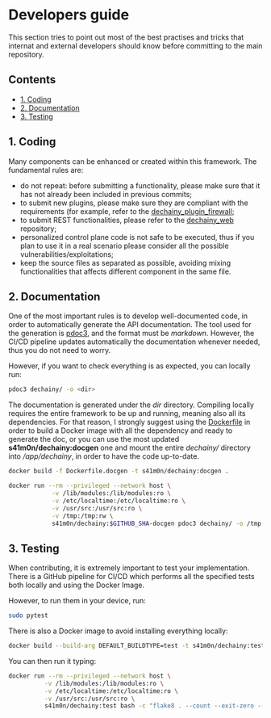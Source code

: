 # Developers guide

This section tries to point out most of the best practises and tricks that internat and external developers should know before committing to the main repository.

## Contents

- [1. Coding](#1-coding)
- [2. Documentation](#3-documentation)
- [3. Testing](#3-testing)

## 1. Coding

Many components can be enhanced or created within this framework. The fundamental rules are:

- do not repeat: before submitting a functionality, please make sure that it has not already been included in previous commits;
- to submit new plugins, please make sure they are compliant with the requirements (for example, refer to the [dechainy_plugin_firewall](https://github.com/dechainers/dechainy_plugin_firewall);
- to submit REST functionalities, please refer to the [dechainy_web](https://github.com/dechainers/dechainy_web) repository;
- personalized control plane code is not safe to be executed, thus if you plan to use it in a real scenario please consider all the possible vulnerabilities/exploitations;
- keep the source files as separated as possible, avoiding mixing functionalities that affects different component in the same file.

## 2. Documentation

One of the most important rules is to develop well-documented code, in order to automatically generate the API documentation.
The tool used for the generation is [pdoc3](https://pypi.org/project/pdoc3/), and the format must be *markdown*. However, the CI/CD pipeline updates automatically the documentation whenever needed, thus you do not need to worry.

However, if you want to check everything is as expected, you can locally run:

```bash
pdoc3 dechainy/ -o <dir>
```

The documentation is generated under the *dir* directory. Compiling locally requires the entire framework to be up and running, meaning also all its dependencies. For that reason, I strongly suggest using the [Dockerfile](../Dockerfile.docgen) in order to build a Docker image with all the dependency and ready to generate the doc, or you can use the most updated **s41m0n/dechainy:docgen** one and mount the entire *dechainy/* directory into */app/dechainy*, in order to have the code up-to-date.

```bash
docker build -f Dockerfile.docgen -t s41m0n/dechainy:docgen .
```

```bash
docker run --rm --privileged --network host \
            -v /lib/modules:/lib/modules:ro \
            -v /etc/localtime:/etc/localtime:ro \
            -v /usr/src:/usr/src:ro \
            -v /tmp:/tmp:rw \
            s41m0n/dechainy:$GITHUB_SHA-docgen pdoc3 dechainy/ -o /tmp
```

## 3. Testing

When contributing, it is extremely important to test your implementation. There is a GitHub pipeline for CI/CD which
performs all the specified tests both locally and using the Docker Image.

However, to run them in your device, run:

```bash
sudo pytest
```

There is also a Docker image to avoid installing everything locally:

```bash
docker build --build-arg DEFAULT_BUILDTYPE=test -t s41m0n/dechainy:test .
```

You can then run it typing:

```bash
docker run --rm --privileged --network host \
          -v /lib/modules:/lib/modules:ro \
          -v /etc/localtime:/etc/localtime:ro \
          -v /usr/src:/usr/src:ro \
          s41m0n/dechainy:test bash -c "flake8 . --count --exit-zero --max-line-length=127 --statistics && pytest"
```